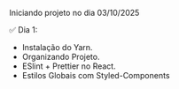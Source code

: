 Iniciando projeto no dia 03/10/2025

✅ Dia 1: 
- Instalação do Yarn. 
- Organizando Projeto. 
- ESlint + Prettier no React.
- Estilos Globais com Styled-Components